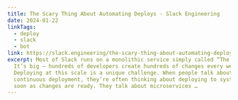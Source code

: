 ```yaml
---
title: The Scary Thing About Automating Deploys - Slack Engineering
date: 2024-01-22
linkTags:
  - deploy
  - slack
  - bot
link: https://slack.engineering/the-scary-thing-about-automating-deploys/
excerpt: Most of Slack runs on a monolithic service simply called “The Webapp”.
  It’s big – hundreds of developers create hundreds of changes every week.
  Deploying at this scale is a unique challenge. When people talk about
  continuous deployment, they’re often thinking about deploying to systems as
  soon as changes are ready. They talk about microservices …
---
```



